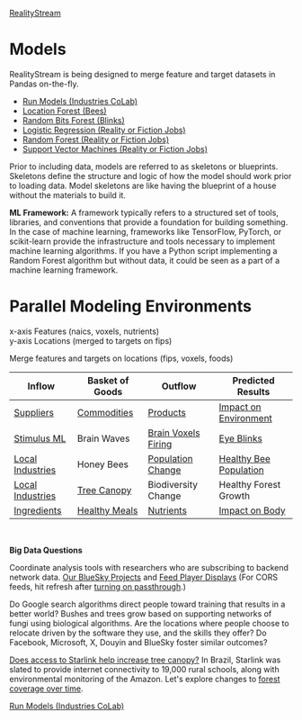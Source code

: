 [RealityStream](../)
# Models

RealityStream is being designed to merge feature and target datasets in Pandas on-the-fly.

- [Run Models (Industries CoLab)](../input/industries)
- [Location Forest (Bees)](location-forest)
- [Random Bits Forest (Blinks)](random-bits-forest)
- [Logistic Regression (Reality or Fiction Jobs)](reality-or-fiction)
- [Random Forest (Reality or Fiction Jobs)](reality-or-fiction)
- [Support Vector Machines (Reality or Fiction Jobs)](reality-or-fiction)

Prior to including data, models are referred to as skeletons or blueprints. Skeletons define the structure and logic of how the model should work prior to loading data. Model skeletons are like having the blueprint of a house without the materials to build it.

**ML Framework:** A framework typically refers to a structured set of tools, libraries, and conventions that provide a foundation for building something. In the case of machine learning, frameworks like TensorFlow, PyTorch, or scikit-learn provide the infrastructure and tools necessary to implement machine learning algorithms. If you have a Python script implementing a Random Forest algorithm but without data, it could be seen as a part of a machine learning framework.


# Parallel Modeling Environments

x-axis Features (naics, voxels, nutrients)  
y-axis Locations (merged to targets on fips)

Merge features and targets on locations (fips, voxels, foods)

| Inflow | Basket of Goods| Outflow | Predicted Results |
| ----------- | ----------- | ----------- | ----------- |
| [Suppliers](/data-pipeline/research/economy/) | [Commodities](/localsite/info/) | [Products](https://github.com/ModelEarth/OpenFootprint/tree/main/products/US) | [Impact on Environment](/community/tools/) |
| [Stimulus ML](../blinks/) | Brain Waves | [Brain Voxels Firing](/RealityStream/models/random-bits-forest/) | [Eye Blinks](/RealityStream/output/blinks/) |
| [Local Industries](/localsite/info/) | Honey Bees | [Population Change](/data-pipeline/research/bees/) | [Healthy Bee Population](/RealityStream/output/bees) |
| [Local Industries](/localsite/info/) | [Tree Canopy](/data-commons/docs/conservation/) | Biodiversity Change | Healthy Forest Growth |
| [Ingredients](/data-commons/docs/food/) | [Healthy Meals](/OpenFootprint) | [Nutrients](/balance/) | [Impact on Body](/balance/label_checker.html) |

<br>

**Big Data Questions**

Coordinate analysis tools with researchers who are subscribing to backend network data.
[Our BlueSky Projects](https://bsky.app/profile/modelearth.bsky.social) and [Feed Player Displays](https://model.earth/feed/view/) (For CORS feeds, hit refresh after <a href="https://cors-anywhere.herokuapp.com/" target="passthrough">turning on passthrough</a>.)

Do Google search algorithms direct people toward training that results in a better world?  Bushes and trees grow based on supporting networks of fungi using biological algorithms. Are the locations where people choose to relocate driven by the software they use, and the skills they offer? Do Facebook, Microsoft, X, Douyin and BlueSky foster similar outcomes?

[Does access to Starlink help increase tree canopy?](https://www.yahoo.com/news/elon-musk-diplomacy-woo-wing-155604090.html) In Brazil, Starlink was slated to provide internet connectivity to 19,000 rural schools, along with environmental monitoring of the Amazon. Let's explore changes to [forest coverage over time](/data-commons/docs/conservation/).

[Run Models (Industries CoLab)](../input/industries)
